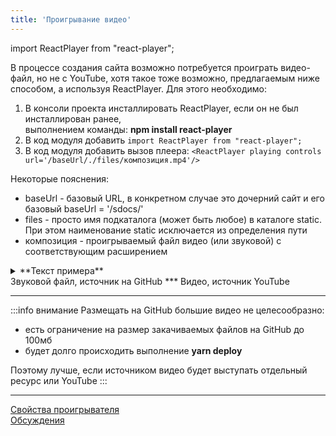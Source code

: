 ```yaml
---
title: 'Проигрывание видео'
---
```

import ReactPlayer from "react-player";

В процессе создания сайта возможно потребуется проиграть видео-файл, но не с YouTube, хотя такое тоже возможно, предлагаемым ниже способом, 
а используя ReactPlayer. Для этого необходимо: 

1. В консоли проекта инсталлировать ReactPlayer, если он не был инсталлирован ранее,  
   выполнением команды: **npm install react-player**
2. В код модуля добавить `import ReactPlayer from "react-player";`
3. В код модуля добавить вызов плеера: `<ReactPlayer playing controls url='/baseUrl/./files/композиция.mp4'/>`

Некоторые пояснения:
- baseUrl - базовый URL, в конкретном случае это дочерний сайт и его базовый baseUrl = '/sdocs/'
- files - просто имя подкаталога (может быть любое) в каталоге static. При этом наименование static исключается из определения пути
- композиция - проигрываемый файл видео (или звуковой) с соответствующим расширением


<details>
<summary>**Текст примера**</summary>
Между вызовом `import` и тегом `ReactPlayer` обязательно пропуск в одну строку 
>`import ReactPlayer from "react-player";`
> 
> `<ReactPlayer playing controls url='/docusaurus/./files/prof.mp3' width = '50%' height = '50px />`
>***
Если надо вызвать проигрывание с YouTube, то url равен ссылке, например:
> `<ReactPlayer playing controls url='https://www.youtube.com/embed/8owG83ozHYw?si=9CuD8fhiLtLjiotn' />`
***
Если при вызове плеера присутствует ключевое слово 'playing' воспроизведение начинается по готовности проигрывать файл. 
То есть открытие страницы, где присутствует соответствующий код, начнет проигрывать сразу или почти сразу. 
Иначе для проигрывания необходимо нажать "play".
</details>

<ReactPlayer controls url='/docusaurus/./files/prof.mp3' width = '50%' height = '50px' />  
Звуковой файл, источник на GitHub
***
<ReactPlayer controls url='https://www.youtube.com/embed/8owG83ozHYw?si=9CuD8fhiLtLjiotn' />  
Видео, источник YouTube

***
:::info внимание
Размещать на GitHub большие видео не целесообразно:
- есть ограничение на размер закачиваемых файлов на GitHub до 100мб
- будет долго происходить выполнение **yarn deploy**

Поэтому лучше, если источником видео будет выступать отдельный ресурс или YouTube
:::

***
[Свойства проигрывателя](https://www.npmjs.com/package/react-player)  
[Обсуждения](https://stackoverflow.com/questions/69179910/docusaurus-2-inclusion-of-a-video-file-in-a-markdown-file)  

